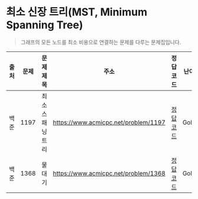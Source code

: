 # 최소 신장 트리(MST, Minimum Spanning Tree)

> 그래프의 모든 노드를 최소 비용으로 연결하는 문제를 다루는 문제집입니다.

| 출처 | 문제 | 문제 제목        | 주소                                 | 정답 코드                   | 난이도 | 정답 여부 |
| ---- | ---- | ---------------- | ------------------------------------ | --------------------------- | ------ | --------- |
| 백준 | 1197 | 최소 스패닝 트리 | https://www.acmicpc.net/problem/1197 | [정답 코드](./0x15/1197.js) | Gold.4 | ✅        |
| 백준 | 1368 | 물대기           | https://www.acmicpc.net/problem/1368 | [정답 코드](./0x15/1368.js) | Gold.2 | ✅        |
